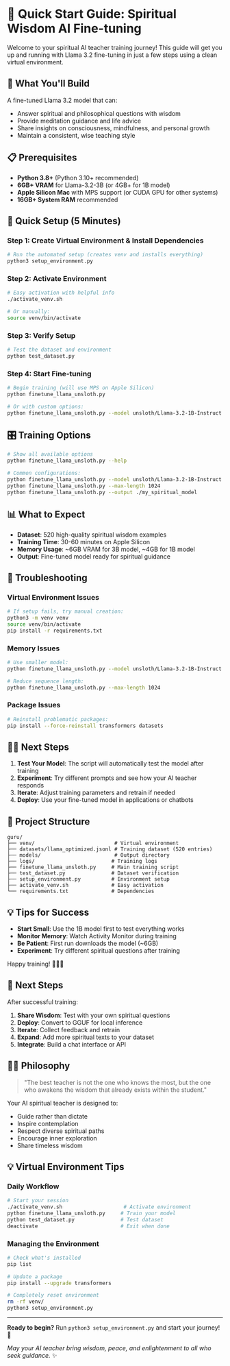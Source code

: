 # 🚀 Quick Start Guide: Spiritual Wisdom AI Fine-tuning

Welcome to your spiritual AI teacher training journey! This guide will get you up and running with Llama 3.2 fine-tuning in just a few steps using a clean virtual environment.

## 🎯 What You'll Build

A fine-tuned Llama 3.2 model that can:
- Answer spiritual and philosophical questions with wisdom
- Provide meditation guidance and life advice
- Share insights on consciousness, mindfulness, and personal growth
- Maintain a consistent, wise teaching style

## 📋 Prerequisites

- **Python 3.8+** (Python 3.10+ recommended)
- **6GB+ VRAM** for Llama-3.2-3B (or 4GB+ for 1B model)
- **Apple Silicon Mac** with MPS support (or CUDA GPU for other systems)
- **16GB+ System RAM** recommended

## 🚀 Quick Setup (5 Minutes)

### Step 1: Create Virtual Environment & Install Dependencies
```bash
# Run the automated setup (creates venv and installs everything)
python3 setup_environment.py
```

### Step 2: Activate Environment
```bash
# Easy activation with helpful info
./activate_venv.sh

# Or manually:
source venv/bin/activate
```

### Step 3: Verify Setup
```bash
# Test the dataset and environment
python test_dataset.py
```

### Step 4: Start Fine-tuning
```bash
# Begin training (will use MPS on Apple Silicon)
python finetune_llama_unsloth.py

# Or with custom options:
python finetune_llama_unsloth.py --model unsloth/Llama-3.2-1B-Instruct --max-length 1024
```

## 🎛️ Training Options

```bash
# Show all available options
python finetune_llama_unsloth.py --help

# Common configurations:
python finetune_llama_unsloth.py --model unsloth/Llama-3.2-1B-Instruct  # Smaller model (4GB VRAM)
python finetune_llama_unsloth.py --max-length 1024                      # Shorter sequences
python finetune_llama_unsloth.py --output ./my_spiritual_model           # Custom output path
```

## 📊 What to Expect

- **Dataset**: 520 high-quality spiritual wisdom examples
- **Training Time**: 30-60 minutes on Apple Silicon
- **Memory Usage**: ~6GB VRAM for 3B model, ~4GB for 1B model
- **Output**: Fine-tuned model ready for spiritual guidance

## 🔧 Troubleshooting

### Virtual Environment Issues
```bash
# If setup fails, try manual creation:
python3 -m venv venv
source venv/bin/activate
pip install -r requirements.txt
```

### Memory Issues
```bash
# Use smaller model:
python finetune_llama_unsloth.py --model unsloth/Llama-3.2-1B-Instruct

# Reduce sequence length:
python finetune_llama_unsloth.py --max-length 1024
```

### Package Issues
```bash
# Reinstall problematic packages:
pip install --force-reinstall transformers datasets
```

## 🧘‍♂️ Next Steps

1. **Test Your Model**: The script will automatically test the model after training
2. **Experiment**: Try different prompts and see how your AI teacher responds
3. **Iterate**: Adjust training parameters and retrain if needed
4. **Deploy**: Use your fine-tuned model in applications or chatbots

## 📁 Project Structure

```
guru/
├── venv/                          # Virtual environment
├── datasets/llama_optimized.jsonl # Training dataset (520 entries)
├── models/                        # Output directory
├── logs/                         # Training logs
├── finetune_llama_unsloth.py     # Main training script
├── test_dataset.py               # Dataset verification
├── setup_environment.py          # Environment setup
├── activate_venv.sh              # Easy activation
└── requirements.txt              # Dependencies
```

## 💡 Tips for Success

- **Start Small**: Use the 1B model first to test everything works
- **Monitor Memory**: Watch Activity Monitor during training
- **Be Patient**: First run downloads the model (~6GB)
- **Experiment**: Try different spiritual questions after training

Happy training! 🧘‍♂️✨

## 🎉 Next Steps

After successful training:

1. **Share Wisdom**: Test with your own spiritual questions
2. **Deploy**: Convert to GGUF for local inference
3. **Iterate**: Collect feedback and retrain
4. **Expand**: Add more spiritual texts to your dataset
5. **Integrate**: Build a chat interface or API

## 🧘‍♂️ Philosophy

> "The best teacher is not the one who knows the most, but the one who awakens the wisdom that already exists within the student."

Your AI spiritual teacher is designed to:
- Guide rather than dictate
- Inspire contemplation
- Respect diverse spiritual paths
- Encourage inner exploration
- Share timeless wisdom

## 💡 Virtual Environment Tips

### Daily Workflow
```bash
# Start your session
./activate_venv.sh                    # Activate environment
python finetune_llama_unsloth.py     # Train your model
python test_dataset.py               # Test dataset
deactivate                           # Exit when done
```

### Managing the Environment
```bash
# Check what's installed
pip list

# Update a package
pip install --upgrade transformers

# Completely reset environment
rm -rf venv/
python3 setup_environment.py
```

---

**Ready to begin?** Run `python3 setup_environment.py` and start your journey! 🌟

*May your AI teacher bring wisdom, peace, and enlightenment to all who seek guidance.* ✨ 